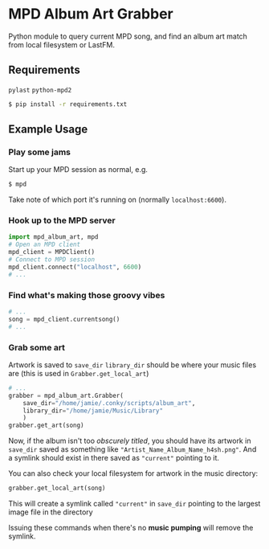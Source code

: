 # MPD Album Art Grabber

Python module to query current MPD song, and find an album art match from local filesystem or LastFM.

## Requirements
`pylast`
`python-mpd2`

```sh
$ pip install -r requirements.txt
```

## Example Usage
### Play some jams

Start up your MPD session as normal, e.g.
```sh
$ mpd
```
Take note of which port it's running on (normally `localhost:6600`).
### Hook up to the MPD server
```python
import mpd_album_art, mpd
# Open an MPD client
mpd_client = MPDClient()
# Connect to MPD session
mpd_client.connect("localhost", 6600)
# ...
```
### Find what's making those groovy vibes
```python
# ...
song = mpd_client.currentsong()
# ...
```
### Grab some art
Artwork is saved to `save_dir`
`library_dir` should be where your music files are (this is used in `Grabber.get_local_art`)
```python
# ...
grabber = mpd_album_art.Grabber(
    save_dir="/home/jamie/.conky/scripts/album_art",
    library_dir="/home/jamie/Music/Library"
    )
grabber.get_art(song)
```
Now, if the album isn't too *obscurely titled*, you should have its artwork in `save_dir`
saved as something like `"Artist_Name_Album_Name_h4sh.png"`.
And a symlink should exist in there saved as `"current"` pointing to it.

You can also check your local filesystem for artwork in the music directory:
```python
grabber.get_local_art(song)
```
This will create a symlink called `"current"` in `save_dir` pointing to the largest image file in the directory

Issuing these commands when there's no **music pumping** will remove the symlink.
